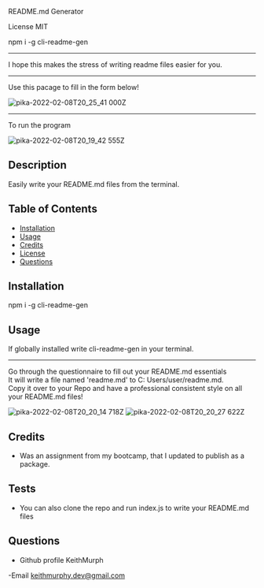 
  README.md Generator

 License  MIT
 
 npm i -g cli-readme-gen 
 <hr>
 I hope this makes the stress of writing readme files easier for you.
 <hr>
 Use this pacage to fill in the form below!

 
![pika-2022-02-08T20_25_41 000Z](https://user-images.githubusercontent.com/85463607/153069953-d59dfe7d-ca99-40ff-bfa0-b73468d41ab3.png)

<hr>

To run the program 


![pika-2022-02-08T20_19_42 555Z](https://user-images.githubusercontent.com/85463607/153069119-2ca786b8-0610-444d-9f06-a4e53b7cde5c.png)



 ## Description
 Easily write your README.md files from the terminal.

 ## Table of Contents
 - [Installation](#howToInstall)
 - [Usage](#usage)
 - [Credits](#credits)
 - [License](#license)
 - [Questions](#questions)

 ## Installation
 npm i -g cli-readme-gen

 ## Usage
 If globally installed write cli-readme-gen in your terminal. 
 <hr>
 
 Go through the questionnaire to fill out your README.md essentials
 <br>
 It will write a file named 'readme.md' to C: Users/user/readme.md.
 <br>
 Copy it over to your Repo and have a professional consistent style on all your README.md files!
    
   ![pika-2022-02-08T20_20_14 718Z](https://user-images.githubusercontent.com/85463607/153069132-cd400ba6-3ebb-48b2-970c-2096075b1569.png)
![pika-2022-02-08T20_20_27 622Z](https://user-images.githubusercontent.com/85463607/153069143-28c0f9a5-8496-481b-87b3-02680030e732.png)

 ## Credits
- Was an assignment from my bootcamp, that I updated to publish as a package. 


 ## Tests

 - You can also clone the repo and run index.js to write your README.md files

 ## Questions

 - Github profile
  KeithMurph

  -Email
  keithmurphy.dev@gmail.com